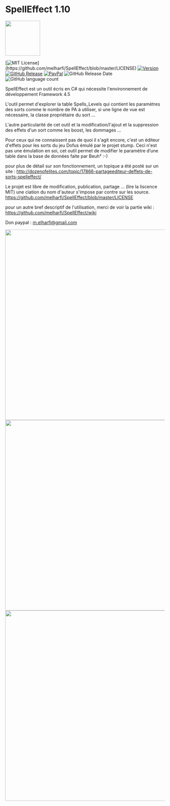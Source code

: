 # SpellEffect 1.10

<img src="SpellEffect/Resources/159.ico" width = "110">

[![MIT License](https://img.shields.io/apm/l/atomic-design-ui.svg?)](https://github.com/melharfi/SpellEffect/blob/master/LICENSE)
[![Version](https://badge.fury.io/gh/tterb%2FHyde.svg)](https://github.com/melharfi/SpellEffect)
[![GitHub Release](https://img.shields.io/github/v/release/melharfi/MELHARFI-2D-Game-Engine)](https://github.com/melharfi/SpellEffect/releases) 
[![PayPal](https://img.shields.io/badge/paypal-donate-yellow.svg)](https://www.paypal.com/cgi-bin/webscr?cmd=_s-xclick&hosted_button_id=VN92ND2CDMX92)
![GitHub Release Date](https://img.shields.io/github/release-date/melharfi/SpellEffect?color=Green)
![GitHub language count](https://img.shields.io/github/languages/count/melharfi/SpellEffect?color=red)

SpellEffect est un outil écris en C# qui nécessite l'environnement de développement Framework 4.5

L'outil permet d'explorer la table Spells_Levels qui contient les paramètres des sorts comme le nombre de PA à utiliser, si une ligne de vue est nécessaire, la classe propriétaire du sort ...

L'autre particularité de cet outil et la modification/l'ajout et la suppression des effets d'un sort comme les boost, les dommages ...

Pour ceux qui ne connaissent pas de quoi il s'agit encore, c'est un éditeur d'effets pour les sorts du jeu Dofus émulé par le projet stump.
Ceci n'est pas une émulation en soi, cet outil permet de modifier le paramètre d’une table dans la base de données faite par Beuh² :-)

pour plus de détail sur son fonctionnement, un topique a été posté sur un site :
http://dozenofelites.com/topic/17866-partageediteur-deffets-de-sorts-spelleffect/

Le projet est libre de modification, publication, partage ... (lire la liscence MIT) une ciation du nom d'auteur s'impose par contre sur les source.
https://github.com/melharfi/SpellEffect/blob/master/LICENSE

pour un autre bref descriptif de l'utilisation, merci de voir la partie wiki :
https://github.com/melharfi/SpellEffect/wiki

Don paypal : m.elharfi@gmail.com

<img src="SpellEffect/Resources/howToIopWrath.gif" width = "600">
<img src="SpellEffect/Resources/howToCopyDebugedRawData.gif" width = "600">
<img src="SpellEffect/Resources/howToAddClientVersion.gif" width = "600">

